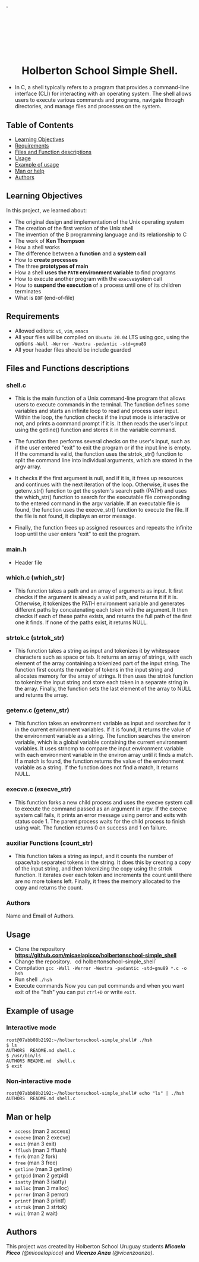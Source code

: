 
# <h1> <img src="https://upload.wikimedia.org/wikipedia/commons/thumb/1/18/C_Programming_Language.svg/1200px-C_Programming_Language.svg.png" width=3% heigth=3% ></img></h1> <h1 align="center"> Holberton School Simple Shell.</h1>

- In C, a shell typically refers to a program that provides a command-line interface (CLI) for interacting with an operating system. The shell allows users to execute various commands and programs, navigate through directories, and manage files and processes on the system.




## Table of Contents
- [Learning Objectives](#learning-objectives)
- [Requirements](#requirements)
- [Files and Function descriptions](#files-and-function-descripctions)
- [Usage](#usage)
- [Example of usage](#Example-of-usage)
- [Man or help](#man-or-help)
- [Authors](#authors)
## Learning Objectives

In this project, we learned about:
- The original design and implementation of the Unix operating system
- The creation of the first version of the Unix shell
- The invention of the B programming language and its relationship to C
- The work of **Ken Thompson**
- How a shell works
- The difference between a **function** and a **system call**
- How to **create processes**
- The three **prototypes of main**
- How a shell **uses the `PATH` environment variable** to find programs
- How to execute another program with the `execve`system call
- How to **suspend the execution** of a process until one of its children terminates
- What is `EOF` (end-of-file)
## Requirements
- Allowed editors: `vi`, `vim`, `emacs`
- All your files will be compiled on `Ubuntu 20.04` LTS using gcc, using the options `-Wall -Werror -Wextra -pedantic -std=gnu89`
- All your header files should be include guarded

## Files and Functions descriptions
### shell.c 
- This is the main function of a Unix command-line program that allows users to execute commands in the terminal. The function defines some variables and starts an infinite loop to read and process user input. Within the loop, the function checks if the input mode is interactive or not, and prints a command prompt if it is. It then reads the user's input using the getline() function and stores it in the variable command.

- The function then performs several checks on the user's input, such as if the user entered "exit" to exit the program or if the input line is empty. If the command is valid, the function uses the strtok_str() function to split the command line into individual arguments, which are stored in the argv array.

- It checks if the first argument is null, and if it is, it frees up resources and continues with the next iteration of the loop. Otherwise, it uses the getenv_str() function to get the system's search path (PATH) and uses the which_str() function to search for the executable file corresponding to the entered command in the argv variable. If an executable file is found, the function uses the execve_str() function to execute the file. If the file is not found, it displays an error message.

- Finally, the function frees up assigned resources and repeats the infinite loop until the user enters "exit" to exit the program.

### main.h
- Header file
### which.c (which_str)
- This function takes a path and an array of arguments as input. It first checks if the argument is already a valid path, and returns it if it is. Otherwise, it tokenizes the PATH environment variable and generates different paths by concatenating each token with the argument. It then checks if each of these paths exists, and returns the full path of the first one it finds. If none of the paths exist, it returns NULL.

### strtok.c (strtok_str)
- This function takes a string as input and tokenizes it by whitespace characters such as space or tab. It returns an array of strings, with each element of the array containing a tokenized part of the input string. The function first counts the number of tokens in the input string and allocates memory for the array of strings. It then uses the strtok function to tokenize the input string and store each token in a separate string in the array. Finally, the function sets the last element of the array to NULL and returns the array.

### getenv.c (getenv_str)
- This function takes an environment variable as input and searches for it in the current environment variables. If it is found, it returns the value of the environment variable as a string. The function searches the environ variable, which is a global variable containing the current environment variables. It uses strncmp to compare the input environment variable with each environment variable in the environ array until it finds a match. If a match is found, the function returns the value of the environment variable as a string. If the function does not find a match, it returns NULL.

### execve.c (execve_str)
- This function forks a new child process and uses the execve system call to execute the command passed as an argument in argv. If the execve system call fails, it prints an error message using perror and exits with status code 1. The parent process waits for the child process to finish using wait. The function returns 0 on success and 1 on failure.
### auxiliar Functions (count_str)
- This function takes a string as input, and it counts the number of space/tab separated tokens in the string. It does this by creating a copy of the input string, and then tokenizing the copy using the strtok function. It iterates over each token and increments the count until there are no more tokens left. Finally, it frees the memory allocated to the copy and returns the count.

### Authors
Name and Email of Authors.




## Usage
 - Clone the repository
**https://github.com/micaelapicco/holbertonschool-simple_shell**
- Change the repository. `
`cd holbertonschool-simple_shell`
- Compilation
`gcc -Wall -Werror -Wextra -pedantic -std=gnu89 *.c -o hsh`
- Run shell
`./hsh`
- Execute commands 
Now you can put commands and when you want exit of the "hsh" you can put `ctrl+D` or write `exit`.

## Example of usage
### Interactive mode
```
root@07abb08b2192:~/holbertonschool-simple_shell# ./hsh 
$ ls
AUTHORS  README.md shell.c
$ /usr/bin/ls
AUTHORS README.md  shell.c          
$ exit
```

### Non-interactive mode
```
root@07abb08b2192:~/holbertonschool-simple_shell# echo "ls" | ./hsh 
AUTHORS  README.md shell.c
```
## Man or help

- `access` (man 2 access)
- `execve` (man 2 execve)
- `exit` (man 3 exit)
- `fflush` (man 3 fflush)
- `fork` (man 2 fork)
- `free` (man 3 free)
- `getline` (man 3 getline)
- `getpid` (man 2 getpid)
- `isatty` (man 3 isatty)
- `malloc` (man 3 malloc)
- `perror` (man 3 perror)
- `printf` (man 3 printf)
- `strtok` (man 3 strtok)
- `wait` (man 2 wait)
## Authors
This project was created by Holberton School Uruguay students ***Micaela Picco*** *(@micaelapicco)* and ***Vicenzo Anza*** *(@vicenzoanza)*.